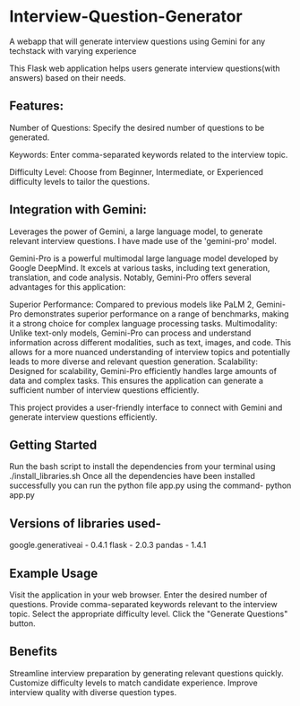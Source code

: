 # Interview-Question-Generator
A webapp that will generate interview questions using Gemini for any techstack with varying experience

This Flask web application helps users generate interview questions(with answers) based on their needs.

## Features:

Number of Questions: Specify the desired number of questions to be generated.

Keywords: Enter comma-separated keywords related to the interview topic.

Difficulty Level: Choose from Beginner, Intermediate, or Experienced difficulty levels to tailor the questions.

## Integration with Gemini: 
Leverages the power of Gemini, a large language model, to generate relevant interview questions. I have made use of the 'gemini-pro' model.

Gemini-Pro is a powerful multimodal large language model developed by Google DeepMind. It excels at various tasks, including text generation, translation, and code analysis. Notably, Gemini-Pro offers several advantages for this application:

Superior Performance: Compared to previous models like PaLM 2, Gemini-Pro demonstrates superior performance on a range of benchmarks, making it a strong choice for complex language processing tasks.
Multimodality: Unlike text-only models, Gemini-Pro can process and understand information across different modalities, such as text, images, and code. This allows for a more nuanced understanding of interview topics and potentially leads to more diverse and relevant question generation.
Scalability: Designed for scalability, Gemini-Pro efficiently handles large amounts of data and complex tasks. This ensures the application can generate a sufficient number of interview questions efficiently.

This project provides a user-friendly interface to connect with Gemini and generate interview questions efficiently.

## Getting Started

Run the bash script to install the dependencies from your terminal using ./install_libraries.sh
Once all the dependencies have been installed successfully you can run the python file app.py using the command- python app.py

## Versions of libraries used-
google.generativeai -  0.4.1
flask - 2.0.3
pandas - 1.4.1

## Example Usage

Visit the application in your web browser.
Enter the desired number of questions.
Provide comma-separated keywords relevant to the interview topic.
Select the appropriate difficulty level.
Click the "Generate Questions" button.

## Benefits
Streamline interview preparation by generating relevant questions quickly.
Customize difficulty levels to match candidate experience.
Improve interview quality with diverse question types.

